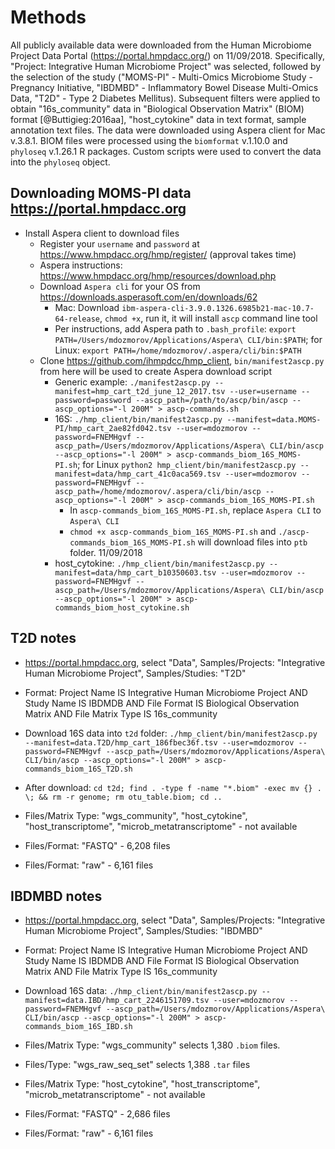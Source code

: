 # Methods

All publicly available data were downloaded from the Human Microbiome Project Data Portal (https://portal.hmpdacc.org/) on 11/09/2018. Specifically, "Project: Integrative Human Microbiome Project" was selected, followed by the selection of the study ("MOMS-PI" - Multi-Omics Microbiome Study - Pregnancy Initiative, "IBDMBD" - Inflammatory Bowel Disease Multi-Omics Data, "T2D" - Type 2 Diabetes Mellitus). Subsequent filters were applied to obtain "16s_community" data in "Biological Observation Matrix" (BIOM) format [@Buttigieg:2016aa], "host_cytokine" data in text format, sample annotation text files. The data were downloaded using Aspera client for Mac v.3.8.1. BIOM files were processed using the `biomformat` v.1.10.0 and `phyloseq` v.1.26.1 R packages. Custom scripts were used to convert the data into the `phyloseq` object.

## Downloading MOMS-PI data https://portal.hmpdacc.org

- Install Aspera client to download files
    - Register your `username` and `password` at https://www.hmpdacc.org/hmp/register/ (approval takes time)
    - Aspera instructions: https://www.hmpdacc.org/hmp/resources/download.php
    - Download `Aspera cli` for your OS from https://downloads.asperasoft.com/en/downloads/62
        - Mac: Download `ibm-aspera-cli-3.9.0.1326.6985b21-mac-10.7-64-release`, `chmod +x`, run it, it will install `ascp` command line tool
        - Per instructions, add Aspera path to `.bash_profile`: `export PATH=/Users/mdozmorov/Applications/Aspera\ CLI/bin:$PATH`; for Linux: `export PATH=/home/mdozmorov/.aspera/cli/bin:$PATH`
    - Clone https://github.com/ihmpdcc/hmp_client, `bin/manifest2ascp.py` from here will be used to create Aspera download script
        - Generic example: `./manifest2ascp.py --manifest=hmp_cart_t2d_june_12_2017.tsv --user=username --password=password --ascp_path=/path/to/ascp/bin/ascp --ascp_options="-l 200M" > ascp-commands.sh`
        - 16S: `./hmp_client/bin/manifest2ascp.py --manifest=data.MOMS-PI/hmp_cart_2ae82fd042.tsv --user=mdozmorov --password=FNEMHgvf --ascp_path=/Users/mdozmorov/Applications/Aspera\ CLI/bin/ascp --ascp_options="-l 200M" > ascp-commands_biom_16S_MOMS-PI.sh`; for Linux `python2 hmp_client/bin/manifest2ascp.py --manifest=data/hmp_cart_41c0aca569.tsv --user=mdozmorov --password=FNEMHgvf --ascp_path=/home/mdozmorov/.aspera/cli/bin/ascp --ascp_options="-l 200M" > ascp-commands_biom_16S_MOMS-PI.sh`
            - In `ascp-commands_biom_16S_MOMS-PI.sh`, replace `Aspera CLI` to `Aspera\ CLI`
            - `chmod +x ascp-commands_biom_16S_MOMS-PI.sh` and `./ascp-commands_biom_16S_MOMS-PI.sh` will download files into `ptb` folder. 11/09/2018
       - host_cytokine: `./hmp_client/bin/manifest2ascp.py --manifest=data/hmp_cart_b10350603.tsv --user=mdozmorov --password=FNEMHgvf --ascp_path=/Users/mdozmorov/Applications/Aspera\ CLI/bin/ascp --ascp_options="-l 200M" > ascp-commands_biom_host_cytokine.sh`


## T2D notes

- https://portal.hmpdacc.org, select "Data", Samples/Projects: "Integrative Human Microbiome Project", Samples/Studies: "T2D"
- Format: Project Name IS Integrative Human Microbiome Project  AND Study Name IS IBDMDB  AND File Format IS Biological Observation Matrix  AND File Matrix Type IS 16s_community 
- Download 16S data into `t2d` folder: `./hmp_client/bin/manifest2ascp.py --manifest=data.T2D/hmp_cart_186fbec36f.tsv --user=mdozmorov --password=FNEMHgvf --ascp_path=/Users/mdozmorov/Applications/Aspera\ CLI/bin/ascp --ascp_options="-l 200M" > ascp-commands_biom_16S_T2D.sh`
- After download: `cd t2d; find . -type f -name "*.biom" -exec mv {} . \; && rm -r genome; rm otu_table.biom; cd ..`

- Files/Matrix Type: "wgs_community", "host_cytokine", "host_transcriptome", "microb_metatranscriptome" - not available
- Files/Format: "FASTQ" - 6,208 files
- Files/Format: "raw" - 6,161 files

## IBDMBD notes

- https://portal.hmpdacc.org, select "Data", Samples/Projects: "Integrative Human Microbiome Project", Samples/Studies: "IBDMBD"
- Format: Project Name IS Integrative Human Microbiome Project  AND Study Name IS IBDMDB  AND File Format IS Biological Observation Matrix  AND File Matrix Type IS 16s_community
- Download 16S data: `./hmp_client/bin/manifest2ascp.py --manifest=data.IBD/hmp_cart_2246151709.tsv --user=mdozmorov --password=FNEMHgvf --ascp_path=/Users/mdozmorov/Applications/Aspera\ CLI/bin/ascp --ascp_options="-l 200M" > ascp-commands_biom_16S_IBD.sh`

- Files/Matrix Type: "wgs_community" selects 1,380 `.biom` files. 
- Files/Type: "wgs_raw_seq_set" selects 1,388 `.tar` files
- Files/Matrix Type: "host_cytokine", "host_transcriptome", "microb_metatranscriptome" - not available
- Files/Format: "FASTQ" - 2,686 files
- Files/Format: "raw" - 6,161 files
